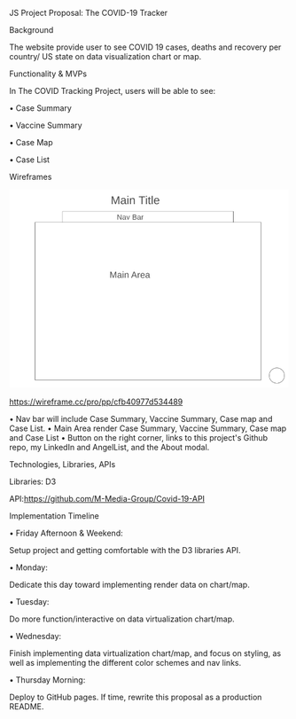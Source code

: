 JS Project Proposal: The COVID-19 Tracker

Background

The website provide user to see COVID 19 cases, deaths and recovery per country/ US state on data visualization chart or map.

Functionality & MVPs

In The COVID Tracking Project, users will be able to see:

• Case Summary

• Vaccine Summary

• Case Map

• Case List

Wireframes

![wireframe](Wireframe.PNG)

https://wireframe.cc/pro/pp/cfb40977d534489

•  Nav bar will include Case Summary, Vaccine Summary, Case map and Case List.
•  Main Area render Case Summary, Vaccine Summary, Case map and Case List
•  Button on the right corner, links to this project's Github repo, my LinkedIn and AngelList, and the About modal.

Technologies, Libraries, APIs

Libraries: D3

API:https://github.com/M-Media-Group/Covid-19-API

Implementation Timeline

• Friday Afternoon & Weekend:

Setup project and getting comfortable with the D3 libraries API.

• Monday:

Dedicate this day toward implementing render data on chart/map.

• Tuesday:

Do more function/interactive on data virtualization chart/map.

• Wednesday:

Finish implementing data virtualization chart/map, and focus on styling, as well as implementing the different color schemes and nav links.

• Thursday Morning: 

Deploy to GitHub pages. If time, rewrite this proposal as a production README.
